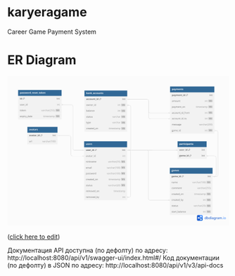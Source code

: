 # karyeragame

Career Game Payment System

# ER Diagram

![er-karyeragame.png](er-karyeragame.png)

([click here to edit](https://dbdiagram.io/d/karyeragame-65073ff902bd1c4a5ebbbf05))

Документация API доступна (по дефолту) по адресу: http://localhost:8080/api/v1/swagger-ui/index.html#/
Код документации (по дефолту) в JSON по адресу: http://localhost:8080/api/v1/v3/api-docs 
